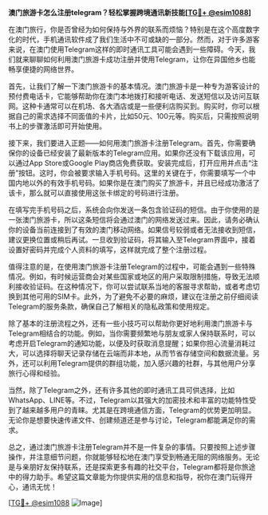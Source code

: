 **澳门旅游卡怎么注册telegram？轻松掌握跨境通讯新技能[[TG💪+ @esim1088](https://t.me/s/esim1088)]**

在澳门旅行，你是否曾经为如何保持与外界的联系而烦恼？特别是在这个高度数字化的时代，手机通讯软件成了我们生活中不可或缺的一部分。然而，对于许多游客来说，在澳门使用Telegram这样的即时通讯工具可能会遇到一些障碍。今天，我们就来聊聊如何利用澳门旅游卡成功注册并使用Telegram，让你在异国他乡也能畅享便捷的网络世界。

首先，让我们了解一下澳门旅游卡的基本情况。澳门旅游卡是一种专为游客设计的预付费电话卡，它能够帮助你在澳门本地拨打和接听电话、发送短信以及访问互联网。这种卡通常可以在机场、各大酒店或是一些便利店购买到。购买时，你可以根据自己的需求选择不同面值的卡片，比如50元、100元等。购买后，只需按照说明书上的步骤激活即可开始使用。

接下来，我们要进入正题——如何用澳门旅游卡注册Telegram。首先，你需要确保你的设备已经安装了最新版本的Telegram应用。如果你还没有下载该应用，可以通过App Store或Google Play商店免费获取。安装完成后，打开应用并点击“注册”按钮。这时，你会被要求输入手机号码。这里的关键在于，你需要填写一个中国内地以外的有效手机号码。如果你是在澳门购买了旅游卡，并且已经成功激活了该卡，那么就可以直接使用这张卡绑定的号码进行注册。

在填写完手机号码之后，系统会向你发送一条包含验证码的短信。由于你使用的是一张澳门旅游卡，所以这条短信将会通过澳门的网络发送过来。因此，请务必确认你的设备当前连接到了有效的澳门移动网络。如果信号较弱或者无法接收到短信，建议更换位置或稍后再试。一旦收到验证码，将其输入至Telegram界面中，接着设置好密码并完成个人资料的填写，这样就完成了整个注册过程。

值得注意的是，在使用澳门旅游卡注册Telegram的过程中，可能会遇到一些特殊情况。例如，有时候运营商会对某些国家或地区的用户采取限制措施，导致无法顺利接收验证码。在这种情况下，你可以尝试联系当地的客服寻求帮助，或者考虑切换到其他可用的SIM卡。此外，为了避免不必要的麻烦，建议在注册之前仔细阅读Telegram的服务条款，确保自己了解相关的隐私政策和使用规定。

除了基本的注册流程之外，还有一些小技巧可以帮助你更好地利用澳门旅游卡与Telegram相结合的功能。例如，当你需要频繁地与朋友或家人保持联系时，可以考虑开启Telegram的通知功能，以便及时获取消息提醒；如果你担心流量消耗过大，可以选择将聊天记录存储在云端而非本地，从而节省存储空间和数据流量。另外，还可以利用Telegram提供的群组功能，加入感兴趣的社群，与其他用户分享旅行心得和经验。

当然，除了Telegram之外，还有许多其他的即时通讯工具可供选择，比如WhatsApp、LINE等。不过，Telegram以其强大的加密技术和丰富的功能特性受到了越来越多用户的青睐。尤其是在跨境通信方面，Telegram的优势更加明显。无论你是想要快速传递文件、创建频道还是参与讨论，Telegram都能满足你的需求。

总之，通过澳门旅游卡注册Telegram并不是一件复杂的事情。只要按照上述步骤操作，并注意细节问题，你就能够轻松地在澳门享受到畅通无阻的网络服务。无论是与亲朋好友保持联系，还是探索更多有趣的社交平台，Telegram都将是你旅途中的得力助手。希望这篇文章能为你提供实用的信息和指导，祝你在澳门玩得开心，通讯无忧！

[[TG💪+ @esim1088](https://t.me/s/esim1088) ![Image](https://i.postimg.cc/4NQfJmqS/Snipaste-2025-05-13-00-14-12.png)]